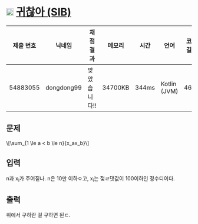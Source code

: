 # <img width="20px"  src="https://d2gd6pc034wcta.cloudfront.net/tier/6.svg" class="solvedac-tier"> [귀찮아 (SIB)](https://www.acmicpc.net/problem/14929) 

| 제출 번호 | 닉네임 | 채점 결과 | 메모리 | 시간 | 언어 | 코드 길이 |
|---|---|---|---|---|---|---|
|54883055|dongdong99|맞았습니다!! |34700KB|344ms|Kotlin (JVM)|464B|

## 문제
<p>\[\sum_{1 \le a < b \le n}{x_ax_b}\]</p>

## 입력
<p>n과 x<sub>i</sub>가 주어짇나. n은 10만 이하ㅇ고, x<sub>i</sub>는 젗ㄹ댓값이 100이하인 정수디이다.</p>

## 출력
<p>위에서 구하란 걸 구하면 된ㄷ.</p>

